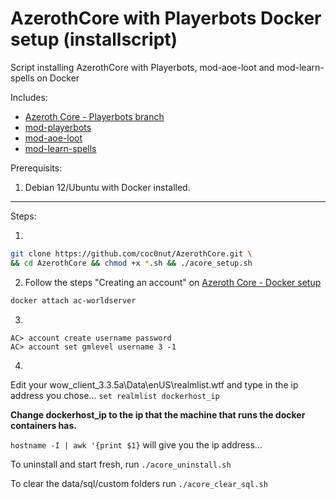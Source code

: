 # AzerothCore with Playerbots Docker setup (installscript)

Script installing AzerothCore with Playerbots, mod-aoe-loot and mod-learn-spells on Docker

Includes:
- [Azeroth Core - Playerbots branch](https://github.com/liyunfan1223/azerothcore-wotlk.git)
- [mod-playerbots](https://github.com/liyunfan1223/mod-playerbots)
- [mod-aoe-loot](https://github.com/azerothcore/mod-aoe-loot)
- [mod-learn-spells](https://github.com/azerothcore/mod-learn-spells)

Prerequisits: 
  1. Debian 12/Ubuntu with Docker installed.

---

Steps:

1.
 ```bash
 git clone https://github.com/coc0nut/AzerothCore.git \
 && cd AzerothCore && chmod +x *.sh && ./acore_setup.sh
 ```

2. Follow the steps "Creating an account" on [Azeroth Core - Docker setup](https://www.azerothcore.org/wiki/install-with-docker)
```bash
docker attach ac-worldserver
```
3.
```shell
AC> account create username password
AC> account set gmlevel username 3 -1
```

4.
Edit your wow_client_3.3.5a\Data\enUS\realmlist.wtf and type in the ip address you chose...
`set realmlist dockerhost_ip`

**Change dockerhost_ip to the ip that the machine that runs the docker containers has.**

`hostname -I | awk '{print $1}` will give you the ip address...

To uninstall and start fresh, run `./acore_uninstall.sh`

To clear the data/sql/custom folders run `./acore_clear_sql.sh`

